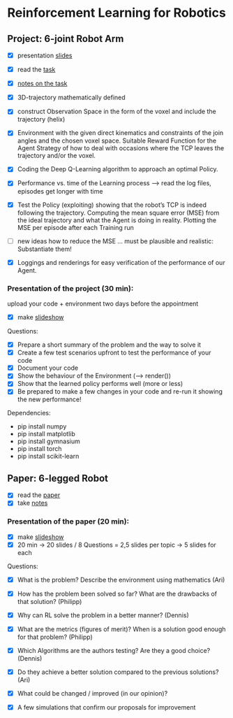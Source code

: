 # Reinforcement Learning for Robotics

## Project: 6-joint Robot Arm

- [x] presentation [slides](https://docs.google.com/presentation/d/1K-Z_9DINiN5YOrNhcSbybdJc9_H6uGj8DYdVeNjimRg/edit?usp=sharing)
- [x] read the [task](https://github.com/7AtAri/Robot_ReinforcementLearning/blob/main/2023%20WiSe_2PZR_Coding_Task_05.pdf)
- [x] [notes on the task](https://docs.google.com/document/d/1-oN-ch47fVDCPkOF1WOgRCZygJi9Pc00SBXlcemRMhU/edit?usp=sharing) 

- [x]	3D-trajectory mathematically defined
- [x]	construct Observation Space in the form of the voxel and include the trajectory (helix)
- [x] Environment with the given direct kinematics and constraints of the join angles and the chosen voxel space.
      Suitable Reward Function for the Agent
      Strategy of how to deal with occasions where the TCP leaves the trajectory and/or the voxel.
- [x]	Coding the Deep Q-Learning algorithm to approach an optimal Policy.
- [x]	Performance vs. time of the Learning process
      --> read the log files, episodes get longer with time
- [x] Test the Policy (exploiting) showing that the robot’s TCP is indeed following the trajectory.
      Computing the mean square error (MSE) from the ideal trajectory and what the Agent is doing in reality.
      Plotting the MSE per episode after each Training run
- [ ]	new ideas how to reduce the MSE …
      must be plausible and realistic: Substantiate them! 
- [x]	Loggings and renderings for easy verification of the performance of our Agent.

### Presentation of the project (30 min):
upload your code + environment two days before the appointment

- [x] make [slideshow](https://docs.google.com/presentation/d/1K-Z_9DINiN5YOrNhcSbybdJc9_H6uGj8DYdVeNjimRg/edit?usp=sharing)

Questions:

- [x] Prepare a short summary of the problem and the way to solve it
- [x] Create a few test scenarios upfront to test the performance of your code
- [x] Document your code
- [x] Show the behaviour of the Environment (--> render())
- [x] Show that the learned policy performs well (more or less)
- [x] Be prepared to make a few changes in your code and re-run it showing the new performance!

Dependencies:
- pip install numpy
- pip install matplotlib
- pip install gymnasium
- pip install torch
- pip install scikit-learn


## Paper: 6-legged Robot

- [x] read the [paper](https://github.com/7AtAri/Robot_ReinforcementLearning/blob/main/2023WiSe_2PZR_RL_05.pdf)
- [x] take [notes](https://docs.google.com/document/d/1rnW2lWlUQMY4ahw68WoXD42BBrlzWxlGkcxe9iR7dCI/edit)
      
### Presentation of the paper (20 min):

- [x] make [slideshow](https://docs.google.com/presentation/d/1c81UuuYcv-xGZ58Bya9-mc7IEekxRP4rj4RAE2KFHCg/edit#slide=id.p)
- [x] 20 min -> 20 slides / 8 Questions = 2,5 slides per topic -> 5 slides for each

Questions:

- [x] What is the problem? Describe the environment using mathematics (Ari)
- [x] How has the problem been solved so far? What are the drawbacks of that solution? (Philipp)
- [x] Why can RL solve the problem in a better manner? (Dennis)
- [x] What are the metrics (figures of merit)? When is a solution good enough for that problem? (Philipp)
- [x] Which Algorithms are the authors testing? Are they a good choice? (Dennis)
- [x] Do they achieve a better solution compared to the previous solutions? (Ari)
- [x] What could be changed / improved (in our opinion)?
- [x] A few simulations that confirm our proposals for improvement

